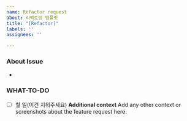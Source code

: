 ```yaml
---
name: Refactor request
about: 리팩토링 템플릿
title: "[Refactor]"
labels: ''
assignees: ''

---
```


<!-- 단순 코드 수정은 리팩토링이 아니닙니다. -->

### About Issue
<!-- 어떤 코드를 리팩토링 할 것인가 -->
-

### WHAT-TO-DO
<!-- 진행할 작업을 나열하며 할 일을 정확히 파악합니다. -->
- [ ] 할 일(이건 지워주세요)
**Additional context**
Add any other context or screenshots about the feature request here.
